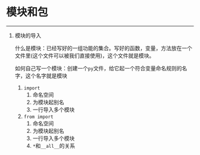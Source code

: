# 模块和包

---

1. 模块的导入

   什么是模块：已经写好的一组功能的集合。写好的函数，变量，方法放在一个文件里(这个文件可以被我们直接使用)，这个文件就是模块。

   如何自己写一个模块：创建一个`py`文件，给它起一个符合变量命名规则的名字，这个名字就是模块

   1. `import`
      1. 命名空间
      2. 为模块起别名
      3. 一行导入多个模块
   2. `from import`
      1. 命名空间
      2. 为模块起别名
      3. 一行导入多个模块
      4. `*`和`__all__`的关系